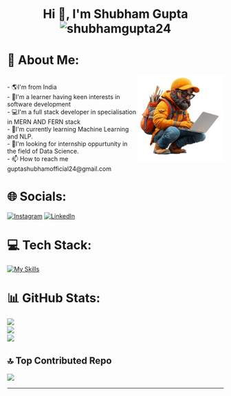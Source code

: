
<h1 align="center">Hi 👋, I'm Shubham Gupta <img src="https://komarev.com/ghpvc/?username=shubhamgupta24&label=Profile%20views&color=0e75b6&style=flat" alt="shubhamgupta24" /></h1>
<h1>💫 About Me:</h1> 
<img align="right" height="200" src="./—Pngtree—cartoon%20designer%20working%20on%203d_19495068.png"  />
<br>
 - 🌎I'm from India<br>
 - 🌱I'm a learner having keen interests in software development <br>
 - 💻I'm a full stack developer in specialisation in MERN AND FERN stack<br>
 - 📗I'm currently learning Machine Learning and NLP.<br>
 - 🔭I'm looking for internship oppurtunity in the field of Data Science.<br>
 - 📫 How to reach me guptashubhamofficial24@gmail.com


# 🌐 Socials:
[![Instagram](https://img.shields.io/badge/Instagram-%23E4405F.svg?logo=Instagram&logoColor=white)](https://instagram.com/_its_shubham_guys_) [![LinkedIn](https://img.shields.io/badge/LinkedIn-%230077B5.svg?logo=linkedin&logoColor=white)](https://linkedin.com/in/shubham-gupta-4930b522a) 



# 💻 Tech Stack:
[![My Skills](https://skillicons.dev/icons?i=html,css,js,react,express,firebase,git,github,java,nodejs,postman,scikitlearn,c,selenium,python)](https://skillicons.dev)


# 📊 GitHub Stats:
![](https://github-readme-stats.vercel.app/api?username=ShubhamGupta24&theme=blue-green&hide_border=false&include_all_commits=true&count_private=true)<br/>
![](https://github-readme-streak-stats.herokuapp.com/?user=ShubhamGupta24&theme=blue-green&hide_border=false)<br/>
![](https://github-readme-stats.vercel.app/api/top-langs/?username=ShubhamGupta24&theme=blue-green&hide_border=false&include_all_commits=true&count_private=true&layout=compact)

## 🔝 Top Contributed Repo
![](https://github-contributor-stats.vercel.app/api?username=ShubhamGupta24&limit=5&theme=radical&combine_all_yearly_contributions=true)

---

<!-- Proudly created with GPRM ( https://gprm.itsvg.in ) -->
